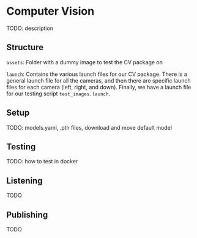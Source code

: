 # Computer Vision

TODO: description

## Structure

`assets`: Folder with a dummy image to test the CV package on

`launch`: Contains the various launch files for our CV package. There is a general launch file for all the cameras, and then there are specific launch files for each camera (left, right, and down). Finally, we have a launch file for our testing script `test_images.launch`.

## Setup

TODO: models.yaml, .pth files, download and move default model

## Testing

TODO: how to test in docker

## Listening

TODO

## Publishing

TODO


